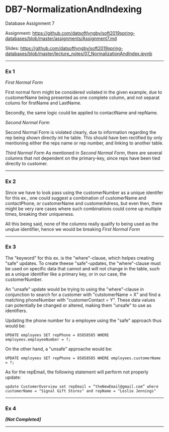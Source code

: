 # DB7-NormalizationAndIndexing
Database Assignment 7

Assignment: https://github.com/datsoftlyngby/soft2019spring-databases/blob/master/assignments/Assignment7.md

Slides: https://github.com/datsoftlyngby/soft2019spring-databases/blob/master/lecture_notes/07_NormalizationAndIndex.ipynb

------ 

### Ex 1

*First Normal Form*

First normal form might be considered voilated in the given example, due to customerName being presented as one complete column, and not separat colums for firstName and LastName.

Secondly, the same logic could be applied to contactName and repName.

*Second Normal Form*

Second Normal Form is violated clearly, due to information regarding the rep being shown directly int he table. This should have ben rectified by only mentioning either the reps name or rep number, and linking to another table.


*Third Normal Form*
As mentioned in *Second Normal Form*, there are several columns that not dependent on the primary-key, since reps have been tied directly to customer.


-----

### Ex 2

Since we have to look pass using the customerNumber as a unique identifer for this ex., one could suggest a combination of customerName and contactPhone, or customerName and customerAdress, but even then, there might be very rare cases where such combinations could come up multiple times, breaking their uniqueness.

All this being said, none of the columns really qualify to being used as the unqiue identifier, hence we would be breaking *First Normal Form*

-----

### Ex 3

The "keyword" for this ex. is the "where"-clause, which helpes creating "safe" updates. To create theese "safe"-updates, the "where"-clause must be used on specific data that cannot and will not change in the table, such as a unique identifier like a primary key, or in our case, the customerNumber.

An "unsafe" update would be trying to using the "where"-clause in conjunction to search for a customer with "cutstomerName = X" and find a matching phoneNumber with "customerContact = Y". These data values can potentially be changed or altered, making them "unsafe" to use as identifiers.

Updating the phone number for a employee using the "safe" approach thus would be:

```mysql 
UPDATE employees SET repPhone = 85858585 WHERE employees.employeeNumber = ?;
```

On the other hand, a "unsafe" approache would be:

```mysql
UPDATE employees SET repPhone = 85858585 WHERE employees.customerName = ?;
```

As for the repEmail, the following statement will perform not properly update:

```mysql
update CustomerOverview set repEmail = “theNewEmail@gmail.com” where customerName = "Signal Gift Stores" and repName = "Leslie Jennings"
```

-----

### Ex 4

***[Not Completed]***

-----


